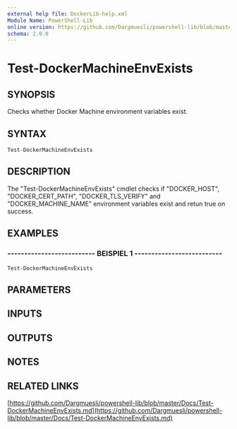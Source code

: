 ```yaml
---
external help file: DockerLib-help.xml
Module Name: PowerShell-Lib
online version: https://github.com/Dargmuesli/powershell-lib/blob/master/Docs/Test-DockerMachineEnvExists.md
schema: 2.0.0
---
```


# Test-DockerMachineEnvExists

## SYNOPSIS
Checks whether Docker Machine environment variables exist.

## SYNTAX

```
Test-DockerMachineEnvExists
```

## DESCRIPTION
The "Test-DockerMachineEnvExists" cmdlet checks if "DOCKER_HOST", "DOCKER_CERT_PATH", "DOCKER_TLS_VERIFY" and "DOCKER_MACHINE_NAME" environment variables exist and retun true on success.

## EXAMPLES

### -------------------------- BEISPIEL 1 --------------------------
```
Test-DockerMachineEnvExists
```

## PARAMETERS

## INPUTS

## OUTPUTS

## NOTES

## RELATED LINKS

[https://github.com/Dargmuesli/powershell-lib/blob/master/Docs/Test-DockerMachineEnvExists.md](https://github.com/Dargmuesli/powershell-lib/blob/master/Docs/Test-DockerMachineEnvExists.md)

